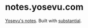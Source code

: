 # notes.yosevu.com

[Yosevu's notes](https://notes.yosevu.com/). Built with [substantial](https://github.com/yosevu/substantial).
